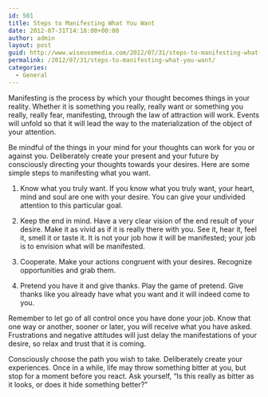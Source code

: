 ```yaml
---
id: 501
title: Steps to Manifesting What You Want
date: 2012-07-31T14:18:00+00:00
author: admin
layout: post
guid: http://www.wiseusemedia.com/2012/07/31/steps-to-manifesting-what-you-want/
permalink: /2012/07/31/steps-to-manifesting-what-you-want/
categories:
  - General
---
```

Manifesting is the process by which your thought becomes things in your reality. Whether it is something you really, really want or something you really, really fear, manifesting, through the law of attraction will work. Events will unfold so that it will lead the way to the materialization of the object of your attention.

Be mindful of the things in your mind for your thoughts can work for you or against you. Deliberately create your present and your future by consciously directing your thoughts towards your desires. Here are some simple steps to manifesting what you want.

1. Know what you truly want. If you know what you truly want, your heart, mind and soul are one with your desire. You can give your undivided attention to this particular goal.

2. Keep the end in mind. Have a very clear vision of the end result of your desire. Make it as vivid as if it is really there with you. See it, hear it, feel it, smell it or taste it. It is not your job how it will be manifested; your job is to envision what will be manifested.

3. Cooperate. Make your actions congruent with your desires. Recognize opportunities and grab them.

4. Pretend you have it and give thanks. Play the game of pretend. Give thanks like you already have what you want and it will indeed come to you.

Remember to let go of all control once you have done your job. Know that one way or another, sooner or later, you will receive what you have asked. Frustrations and negative attitudes will just delay the manifestations of your desire, so relax and trust that it is coming.

Consciously choose the path you wish to take. Deliberately create your experiences. Once in a while, life may throw something bitter at you, but stop for a moment before you react. Ask yourself, &#8220;Is this really as bitter as it looks, or does it hide something better?&#8221;
